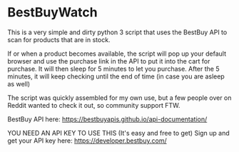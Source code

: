 # BestBuyWatch
This is a very simple and dirty python 3 script that uses the BestBuy API to scan for products that are in stock.

If or when a product becomes available, the script will pop up your default browser and use the purchase link in the API to put it into the cart for purchase. It will then sleep for 5 minutes to let you purchase. After the 5 minutes, it will keep checking until the end of time (in case you are asleep as well)

The script was quickly assembled for my own use, but a few people over on Reddit wanted to check it out, so community support FTW.

BestBuy API here: https://bestbuyapis.github.io/api-documentation/

YOU NEED AN API KEY TO USE THIS (It's easy and free to get)
Sign up and get your API key here: https://developer.bestbuy.com/


